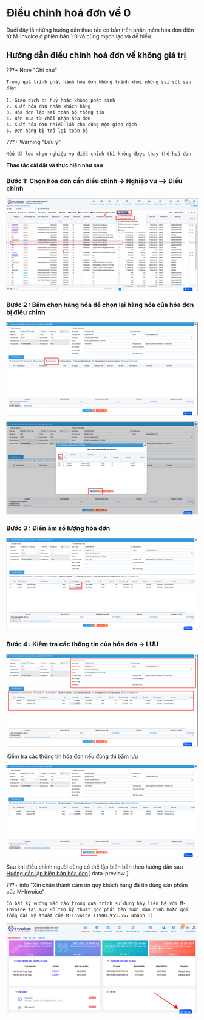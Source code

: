 # **Điều chỉnh hoá đơn về 0**

Dưới đây là những hướng dẫn thao tác cơ bản trên phần mềm hóa đơn điện tử M-Invoice ở phiên bản 1.0 vô cùng mạch lạc và dễ hiểu.

## **Hướng dẫn điều chỉnh hoá đơn về không giá trị**

???+ Note "Ghi chú"

    Trong quá trình phát hành hóa đơn không tránh khỏi những sai sót sau đây:

    1. Giao dịch bị huỷ hoặc không phát sinh
    2. Xuất hóa đơn nhầm khách hàng
    3. Hóa đơn lập sai toàn bộ thông tin
    4. Bên mua từ chối nhận hóa đơn
    5. Xuất hóa đơn nhiều lần cho cùng một giao dịch
    6. Đơn hàng bị trả lại toàn bộ

???+ Warning "Lưu ý"

    Nếu đã lựa chọn nghiệp vụ điều chỉnh thì không được thay thế hoá đơn

**Thao tác cài đặt và thực hiện như sau**

### Bước 1: Chọn hóa đơn cần điều chỉnh -> Nghiệp vụ --> Điều chỉnh

![Hình 1](../../assets/images/invoice1/1.0_dieu-chinh-giam_1.png)

### Bước 2 : Bấm chọn hàng hóa để chọn lại hàng hóa của hóa đơn bị điều chỉnh

![Hình 2](../../assets/images/invoice1/1.0_dieu-chinh-giam_2.png)

![Hình 3](../../assets/images/invoice1/1.0_dieu-chinh-giam_3.png)

### Bước 3 : Điền âm số lượng hóa đơn

![Hình 4](../../assets/images/invoice1/1.0_dieu-chinh-giam_4.png)

### Bước 4 : Kiểm tra các thông tin của hóa đơn -> LƯU

![Hình 5](../../assets/images/invoice1/1.0_dieu-chinh-giam_5.png)

Kiểm tra các thông tin hóa đơn nếu đúng thì bấm lưu

![Hình 6](../../assets/images/invoice1/1.0_dieu-chinh-giam_6.png)

Sau khi điều chỉnh người dùng có thể lập biên bản theo hướng dẫn sau [Hướng dẫn lập biên bản hóa đơn](../tutorials/nghiep-vu/lap-bien-ban-hoa-don.md#attribute-lists){ data-preview }

???+ info "Xin chân thành cảm ơn quý khách hàng đã tin dùng sản phẩm của M-Invoice"

    Có bất kỳ vướng mắc nào trong quá trình sử dụng hãy liên hệ với M-Invoice tại mục Hỗ trợ kỹ thuật góc phải bên dưới màn hình hoặc gọi tổng đài kỹ thuật của M-Invoice (1900.955.557 Nhánh 1)

![Hình 6](../../assets/images/invoice1/1.0_suaTienBangTay_5.png)
